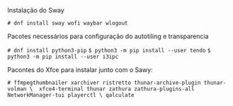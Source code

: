 Instalação do Sway

`# dnf install sway wofi waybar wlogout`

Pacotes necessários para configuração do autotiling e transparencia

`# dnf install python3-pip`
`$ python3 -m pip install --user tendo`
`$ python3 -m pip install --user i3ipc`

Pacontes do Xfce para instalar junto com o Sawy:

`# ffmpegthumbnailer xarchiver ristretto thunar-archive-plugin thunar-volman \ 
xfce4-terminal thunar zathura zathura-plugins-all NetworkManager-tui playerctl \
qalculate` 
